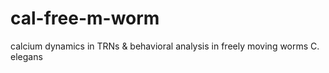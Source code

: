 # cal-free-m-worm
calcium dynamics in TRNs  &amp; behavioral analysis in freely moving worms C. elegans
